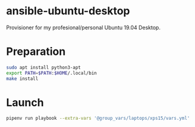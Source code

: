 # ansible-ubuntu-desktop

Provisioner for my profesional/personal Ubuntu 19.04 Desktop.


# Preparation

```bash
sudo apt install python3-apt
export PATH=$PATH:$HOME/.local/bin
make install
```

# Launch

```bash
pipenv run playbook --extra-vars '@group_vars/laptops/xps15/vars.yml'
```